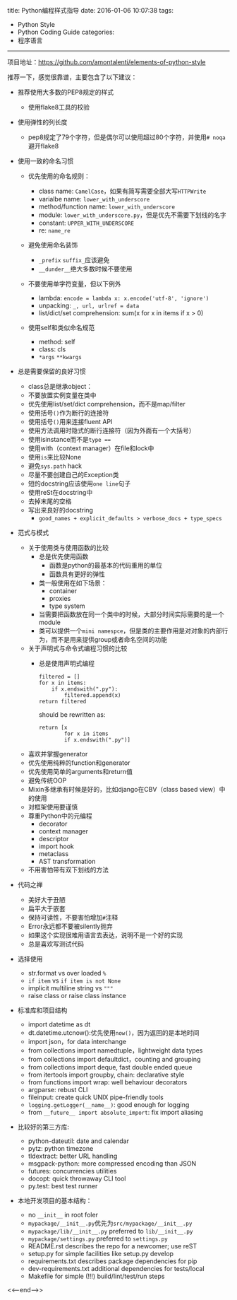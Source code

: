 title: Python编程样式指导
date: 2016-01-06 10:07:38
tags:
- Python Style
- Python Coding Guide
categories:
- 程序语言

---

项目地址：<https://github.com/amontalenti/elements-of-python-style>

推荐一下，感觉很靠谱，主要包含了以下建议：

- 推荐使用大多数的PEP8规定的样式
    - 使用flake8工具的校验

- 使用弹性的列长度
    - pep8规定了79个字符，但是偶尔可以使用超过80个字符，并使用`# noqa`避开flake8

- 使用一致的命名习惯
    - 优先使用的命名规则：
        - class name: `CamelCase`，如果有简写需要全部大写`HTTPWrite`
        - varialbe name: `lower_with_underscore`
        - method/function name: `lower_with_underscore`
        - module: `lower_with_underscore.py`，但是优先不需要下划线的名字
        - constant: `UPPER_WITH_UNDERSCORE`
        - re: `name_re`

    - 避免使用命名装饰
        - `_prefix` `suffix_`应该避免
        - `__dunder__`绝大多数时候不要使用

    - 不要使用单字符变量，但以下例外
        - lambda: `encode = lambda x: x.encode('utf-8', 'ignore')`
        - unpacking: `_, url, urlref = data`
        - list/dict/set comprehension: sum(x for x in items if x > 0)

    - 使用self和类似命名规范
        - method: self
        - class: cls
        - `*args` `**kwargs`

- 总是需要保留的良好习惯
    - class总是继承object：
    - 不要放置实例变量在类中
    - 优先使用list/set/dict comprehension，而不是map/filter
    - 使用括号`()`作为断行的连接符
    - 使用括号`()`用来连接fluent API
    - 使用方法调用时隐式的断行连接符（因为外面有一个大括号）
    - 使用isinstance而不是`type ==`
    - 使用with（context manager）在file和lock中
    - 使用`is`来比较None
    - 避免`sys.path` hack
    - 尽量不要创建自己的Exception类
    - 短的docstring应该使用`one line`句子
    - 使用reSt在docstring中
    - 去掉末尾的空格
    - 写出来良好的docstring
        - `good_names + explicit_defaults > verbose_docs + type_specs`

- 范式与模式
    - 关于使用类与使用函数的比较
        - 总是优先使用函数
            - 函数是python的最基本的代码重用的单位
            - 函数具有更好的弹性
        - 类一般使用在如下场景：
            - container
            - proxies
            - type system
        - 当需要把函数放在同一个类中的时候，大部分时间实际需要的是一个module
        - 类可以提供一个`mini namespce`，但是类的主要作用是对对象的内部行为，而不是用来提供group或者命名空间的功能
    - 关于声明式与命令式编程习惯的比较
        - 总是使用声明式编程
            ```
            filtered = []
            for x in items:
                if x.endswith(".py"):
                    filtered.append(x)
            return filtered
            ```

            should be rewritten as:

            ```
            return [x
                    for x in items
                    if x.endswith(".py")]
            ```                
    - 喜欢并掌握generator
    - 优先使用纯粹的function和generator
    - 优先使用简单的arguments和return值
    - 避免传统OOP
    - Mixin多继承有时候是好的，比如django在CBV（class based view）中的使用
    - 对框架使用要谨慎
    - 尊重Python中的元编程
        - decorator
        - context manager
        - descriptor
        - import hook
        - metaclass
        - AST transformation
    - 不用害怕带有双下划线的方法

- 代码之禅
    - 美好大于丑陋
    - 扁平大于嵌套
    - 保持可读性，不要害怕增加`#`注释
    - Error永远都不要被silently抛弃
    - 如果这个实现很难用语言去表达，说明不是一个好的实现
    - 总是喜欢写测试代码

- 选择使用
    - str.format vs over loaded `%`
    - `if item` vs `if item is not None`
    - implicit multiline string vs `"""`
    - raise class or raise class instance

- 标准库和项目结构
    - import datetime as dt
    - dt.datetime.utcnow():优先使用`now()`，因为返回的是本地时间
    - import json，for data interchange
    - from collections import namedtuple，lightweight data types
    - from collections import defaultdict，counting and grouping
    - from collections import deque, fast double ended queue
    - from itertools import groupby, chain: declarative style
    - from functions import wrap: well behaviour decorators
    - argparse: rebust CLI
    - fileinput: create quick UNIX pipe-friendly tools
    - `logging.getLogger(__name__)`: good enough for logging
    - from `__future__ import absolute_import`: fix import aliasing

- 比较好的第三方库:
    - python-dateutil: date and calendar
    - pytz: python timezone
    - tldextract: better URL handling
    - msgpack-python: more compressed encoding than JSON
    - futures: concurrencies utilities
    - docopt: quick throwaway CLI tool
    - py.test: best test runner

- 本地开发项目的基本结构：
    - no `__init__` in root foler
    - `mypackage/__init__.py`优先为`src/mypackage/__init__.py`
    - `mypackage/lib/__init__.py` preferred to `lib/__init__.py`
    - `mypackage/settings.py` preferred to `settings.py`
    - README.rst describes the repo for a newcomer; use reST
    - setup.py for simple facilities like setup.py develop
    - requirements.txt describes package dependencies for pip
    - dev-requirements.txt additional dependencies for tests/local
    - Makefile for simple (!!!) build/lint/test/run steps

<<--end-->>    
